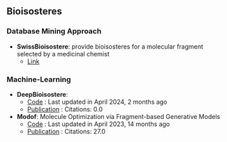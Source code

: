 
## **Bioisosteres**
### **Database Mining Approach**
- **SwissBioisostere**: provide bioisosteres for a molecular fragment selected by a medicinal chemist
	- [Link](http://www.swissbioisostere.ch/)
### **Machine-Learning**
- **DeepBioisostere**: 
	- [Code](https://github.com/Hwoo-Kim/DeepBioisostere) : Last updated in April 2024, 2 months ago
	- [Publication](https://doi.org/10.48550/arXiv.2403.02706) : Citations: 0.0
- **Modof**: Molecule Optimization via Fragment-based Generative Models
	- [Code](https://github.com/ziqi92/Modof) : Last updated in April 2023, 14 months ago
	- [Publication](https://doi.org/10.1038/s42256-021-00410-2) : Citations: 27.0
